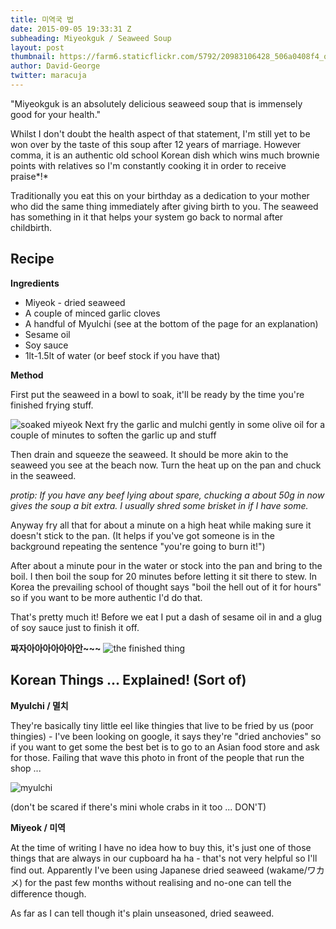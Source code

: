 ```yaml
---
title: 미역국 법
date: 2015-09-05 19:33:31 Z
subheading: Miyeokguk / Seaweed Soup
layout: post
thumbnail: https://farm6.staticflickr.com/5792/20983106428_506a0408f4_o.png
author: David-George
twitter: maracuja
---
```


"Miyeokguk is an absolutely delicious seaweed soup that is immensely good for your health."

Whilst I don't doubt the health aspect of that statement, I'm still yet to be won over by the taste of this soup after 12 years of marriage. However comma, it is an authentic old school Korean dish which wins much brownie points with relatives so I'm constantly cooking it in order to receive praise*!*

Traditionally you eat this on your birthday as a dedication to your mother who did the same thing immediately after giving birth to you. The seaweed has something in it that helps your system go back to normal after childbirth.

## Recipe
**Ingredients**

* Miyeok - dried seaweed
* A couple of minced garlic cloves
* A handful of Myulchi (see at the bottom of the page for an explanation)
* Sesame oil
* Soy sauce
* 1lt-1.5lt of water (or beef stock if you have that)

**Method**

First put the seaweed in a bowl to soak, it'll be ready by the time you're finished frying stuff.

![soaked miyeok](https://farm1.staticflickr.com/719/21171113605_11a244afa5_o.png)
Next fry the garlic and mulchi gently in some olive oil for a couple of minutes to soften the garlic up and stuff

Then drain and squeeze the seaweed. It should be more akin to the seaweed you see at the beach now. Turn the heat up on the pan and chuck in the seaweed.

*protip: If you have any beef lying about spare, chucking a about 50g in now gives the soup a bit extra. I usually shred some brisket in if I have some.*

Anyway fry all that for about a minute on a high heat while making sure it doesn't stick to the pan. (It helps if you've got someone is in the background repeating the sentence "you're going to burn it!")

After about a minute pour in the water or stock into the pan and bring to the boil. I then boil the soup for 20 minutes before letting it sit there to stew. In Korea the prevailing school of thought says "boil the hell out of it for hours" so if you want to be more authentic I'd do that.

That's pretty much it! Before we eat I put a dash of sesame oil in and a glug of soy sauce just to finish it off.

**짜자아아아아아아안~~~**
![the finished thing](https://farm6.staticflickr.com/5792/20983106428_506a0408f4_o.png)

## Korean Things ... Explained! (Sort of)

**Myulchi / 멸치**

They're basically tiny little eel like thingies that live to be fried by us (poor thingies) - I've been looking on google, it says they're "dried anchovies" so if you want to get some the best bet is to go to an Asian food store and ask for those.  Failing that wave this photo in front of the people that run the shop ...

![myulchi](https://farm1.staticflickr.com/697/20547243264_728d5c45a7_c.jpg)

(don't be scared if there's mini whole crabs in it too ... DON'T)

**Miyeok / 미역**

At the time of writing I have no idea how to buy this, it's just one of those things that are always in our cupboard ha ha - that's not very helpful so I'll find out. Apparently I've been using Japanese dried seaweed (wakame/ワカメ) for the past few months without realising and no-one can tell the difference though.

As far as I can tell though it's plain unseasoned, dried seaweed.